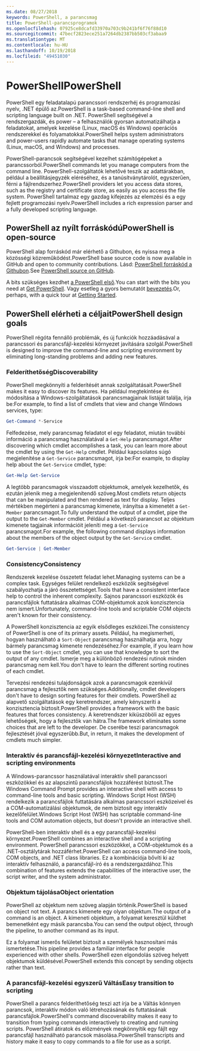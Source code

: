 ```yaml
---
ms.date: 08/27/2018
keywords: PowerShell, a parancsmag
title: PowerShell-parancsprogramok
ms.openlocfilehash: 07925ce8dcafd33970a703c9b241bf6f76f88d10
ms.sourcegitcommit: 47becf2823ece251a7264db2387bb503cf3abaa9
ms.translationtype: MT
ms.contentlocale: hu-HU
ms.lasthandoff: 10/19/2018
ms.locfileid: "49451030"
---
```

# <a name="powershell"></a><span data-ttu-id="257e3-103">PowerShell</span><span class="sxs-lookup"><span data-stu-id="257e3-103">PowerShell</span></span>

<span data-ttu-id="257e3-104">PowerShell egy feladatalapú parancssori rendszerhéj és programozási nyelv, .NET épülő az.</span><span class="sxs-lookup"><span data-stu-id="257e3-104">PowerShell is a task-based command-line shell and scripting language built on .NET.</span></span>
<span data-ttu-id="257e3-105">PowerShell segítségével a rendszergazdák, és power – a felhasználók gyorsan automatizálhatja a feladatokat, amelyek kezelése (Linux, macOS és Windows) operációs rendszerekkel és folyamatokkal.</span><span class="sxs-lookup"><span data-stu-id="257e3-105">PowerShell helps system administrators and power-users rapidly automate tasks that manage operating systems (Linux, macOS, and Windows) and processes.</span></span>

<span data-ttu-id="257e3-106">PowerShell-parancsok segítségével kezelhet számítógépeket a parancssorból.</span><span class="sxs-lookup"><span data-stu-id="257e3-106">PowerShell commands let you manage computers from the command line.</span></span> <span data-ttu-id="257e3-107">PowerShell-szolgáltatók lehetővé teszik az adattárakban, például a beállításjegyzék eléréséhez, és a tanúsítványtárolót, egyszerűen, férni a fájlrendszerhez.</span><span class="sxs-lookup"><span data-stu-id="257e3-107">PowerShell providers let you access data stores, such as the registry and certificate store, as easily as you access the file system.</span></span> <span data-ttu-id="257e3-108">PowerShell tartalmaz egy gazdag kifejezés az elemzési és a egy fejlett programozási nyelv.</span><span class="sxs-lookup"><span data-stu-id="257e3-108">PowerShell includes a rich expression parser and a fully developed scripting language.</span></span>

## <a name="powershell-is-open-source"></a><span data-ttu-id="257e3-109">PowerShell az nyílt forráskódú</span><span class="sxs-lookup"><span data-stu-id="257e3-109">PowerShell is open-source</span></span>

<span data-ttu-id="257e3-110">PowerShell alap forráskód már elérhető a Githubon, és nyissa meg a közösségi közreműködést.</span><span class="sxs-lookup"><span data-stu-id="257e3-110">PowerShell base source code is now available in GitHub and open to community contributions.</span></span>
<span data-ttu-id="257e3-111">Lásd: [PowerShell forráskód a Githubon](https://github.com/powershell/powershell).</span><span class="sxs-lookup"><span data-stu-id="257e3-111">See [PowerShell source on GitHub](https://github.com/powershell/powershell).</span></span>

<span data-ttu-id="257e3-112">A bits szükséges kezdhet [a PowerShell első](https://github.com/PowerShell/PowerShell#get-powershell).</span><span class="sxs-lookup"><span data-stu-id="257e3-112">You can start with the bits you need at [Get PowerShell](https://github.com/PowerShell/PowerShell#get-powershell).</span></span>
<span data-ttu-id="257e3-113">Vagy esetleg a gyors bemutatót [bevezetés](https://github.com/PowerShell/PowerShell/blob/master/docs/learning-powershell).</span><span class="sxs-lookup"><span data-stu-id="257e3-113">Or, perhaps, with a quick tour at [Getting Started](https://github.com/PowerShell/PowerShell/blob/master/docs/learning-powershell).</span></span>

## <a name="powershell-design-goals"></a><span data-ttu-id="257e3-114">PowerShell elérheti a céljait</span><span class="sxs-lookup"><span data-stu-id="257e3-114">PowerShell design goals</span></span>

<span data-ttu-id="257e3-115">PowerShell régóta fennálló problémák, és új funkciók hozzáadásával a parancssori és parancsfájl-kezelési környezet javítására szolgál.</span><span class="sxs-lookup"><span data-stu-id="257e3-115">PowerShell is designed to improve the command-line and scripting environment by eliminating long-standing problems and adding new features.</span></span>

### <a name="discoverability"></a><span data-ttu-id="257e3-116">Felderíthetőség</span><span class="sxs-lookup"><span data-stu-id="257e3-116">Discoverability</span></span>

<span data-ttu-id="257e3-117">PowerShell megkönnyíti a felderítését annak szolgáltatásait.</span><span class="sxs-lookup"><span data-stu-id="257e3-117">PowerShell makes it easy to discover its features.</span></span> <span data-ttu-id="257e3-118">Ha például megtekintése és módosítása a Windows-szolgáltatások parancsmagjainak listáját találja, írja be:</span><span class="sxs-lookup"><span data-stu-id="257e3-118">For example, to find a list of cmdlets that view and change Windows services, type:</span></span>

```powershell
Get-Command *-Service
```

<span data-ttu-id="257e3-119">Felfedezése, mely parancsmag feladatot el egy feladatot, miután további információ a parancsmag használatával a `Get-Help` parancsmagot.</span><span class="sxs-lookup"><span data-stu-id="257e3-119">After discovering which cmdlet accomplishes a task, you can learn more about the cmdlet by using the `Get-Help` cmdlet.</span></span> <span data-ttu-id="257e3-120">Például kapcsolatos súgó megjelenítése a `Get-Service` parancsmagot, írja be:</span><span class="sxs-lookup"><span data-stu-id="257e3-120">For example, to display help about the `Get-Service` cmdlet, type:</span></span>

```powershell
Get-Help Get-Service
```

<span data-ttu-id="257e3-121">A legtöbb parancsmagok visszaadott objektumok, amelyek kezelhetők, és ezután jelenik meg a megjelenítendő szöveg.</span><span class="sxs-lookup"><span data-stu-id="257e3-121">Most cmdlets return objects that can be manipulated and then rendered as text for display.</span></span> <span data-ttu-id="257e3-122">Teljes mértékben megérteni a parancsmag kimenete, irányítsa a kimenetét a `Get-Member` parancsmagot.</span><span class="sxs-lookup"><span data-stu-id="257e3-122">To fully understand the output of a cmdlet, pipe the output to the `Get-Member` cmdlet.</span></span> <span data-ttu-id="257e3-123">Például a következő parancsot az objektum kimenete tagjainak információit jeleníti meg a `Get-Service` parancsmagot.</span><span class="sxs-lookup"><span data-stu-id="257e3-123">For example, the following command displays information about the members of the object output by the `Get-Service` cmdlet.</span></span>

```powershell
Get-Service | Get-Member
```

### <a name="consistency"></a><span data-ttu-id="257e3-124">Consistency</span><span class="sxs-lookup"><span data-stu-id="257e3-124">Consistency</span></span>

<span data-ttu-id="257e3-125">Rendszerek kezelése összetett feladat lehet.</span><span class="sxs-lookup"><span data-stu-id="257e3-125">Managing systems can be a complex task.</span></span> <span data-ttu-id="257e3-126">Egységes felület rendelkező eszközök segítségével szabályozhatja a járó összetettséget.</span><span class="sxs-lookup"><span data-stu-id="257e3-126">Tools that have a consistent interface help to control the inherent complexity.</span></span> <span data-ttu-id="257e3-127">Sajnos parancssori eszközök és parancsfájlok futtatására alkalmas COM-objektumok azok konzisztencia nem ismert.</span><span class="sxs-lookup"><span data-stu-id="257e3-127">Unfortunately, command-line tools and scriptable COM objects aren't known for their consistency.</span></span>

<span data-ttu-id="257e3-128">A PowerShell konzisztencia az egyik elsődleges eszközei.</span><span class="sxs-lookup"><span data-stu-id="257e3-128">The consistency of PowerShell is one of its primary assets.</span></span> <span data-ttu-id="257e3-129">Például, ha megismerheti, hogyan használható a `Sort-Object` parancsmag használhatja arra, hogy bármely parancsmag kimenete rendezéséhez.</span><span class="sxs-lookup"><span data-stu-id="257e3-129">For example, if you learn how to use the `Sort-Object` cmdlet, you can use that knowledge to sort the output of any cmdlet.</span></span> <span data-ttu-id="257e3-130">Ismerje meg a különböző rendezési rutinok minden parancsmag nem kell.</span><span class="sxs-lookup"><span data-stu-id="257e3-130">You don't have to learn the different sorting routines of each cmdlet.</span></span>

<span data-ttu-id="257e3-131">Tervezési rendezési tulajdonságok azok a parancsmagok ezenkívül parancsmag a fejlesztők nem szükséges.</span><span class="sxs-lookup"><span data-stu-id="257e3-131">Additionally, cmdlet developers don't have to design sorting features for their cmdlets.</span></span> <span data-ttu-id="257e3-132">PowerShell az alapvető szolgáltatások egy keretrendszer, amely kényszeríti a konzisztencia biztosít.</span><span class="sxs-lookup"><span data-stu-id="257e3-132">PowerShell provides a framework with the basic features that forces consistency.</span></span> <span data-ttu-id="257e3-133">A keretrendszer kiküszöböli az egyes lehetőségek, hogy a fejlesztők van hátra.</span><span class="sxs-lookup"><span data-stu-id="257e3-133">The framework eliminates some choices that are left to the developer.</span></span> <span data-ttu-id="257e3-134">De cserébe teszi parancsmagok fejlesztését jóval egyszerűbb.</span><span class="sxs-lookup"><span data-stu-id="257e3-134">But, in return, it makes the development of cmdlets much simpler.</span></span>

### <a name="interactive-and-scripting-environments"></a><span data-ttu-id="257e3-135">Interaktív és parancsfájl-kezelési környezet</span><span class="sxs-lookup"><span data-stu-id="257e3-135">Interactive and scripting environments</span></span>

<span data-ttu-id="257e3-136">A Windows-parancssor használatával interaktív shell parancssori eszközökkel és az alapszintű parancsfájlok hozzáférést biztosít.</span><span class="sxs-lookup"><span data-stu-id="257e3-136">The Windows Command Prompt provides an interactive shell with access to command-line tools and basic scripting.</span></span> <span data-ttu-id="257e3-137">Windows Script Host (WSH) rendelkezik a parancsfájlok futtatására alkalmas parancssori eszközeivel és a COM-automatizálási objektumok, de nem biztosít egy interaktív kezelőfelület.</span><span class="sxs-lookup"><span data-stu-id="257e3-137">Windows Script Host (WSH) has scriptable command-line tools and COM automation objects, but doesn't provide an interactive shell.</span></span>

<span data-ttu-id="257e3-138">PowerShell-ben interaktív shell és a egy parancsfájl-kezelési környezet.</span><span class="sxs-lookup"><span data-stu-id="257e3-138">PowerShell combines an interactive shell and a scripting environment.</span></span> <span data-ttu-id="257e3-139">PowerShell parancssori eszközökkel, a COM-objektumok és a .NET-osztálytárak hozzáférhet.</span><span class="sxs-lookup"><span data-stu-id="257e3-139">PowerShell can access command-line tools, COM objects, and .NET class libraries.</span></span> <span data-ttu-id="257e3-140">Ez a kombinációja bővíti ki az interaktív felhasználó, a parancsfájl-író és a rendszergazdához.</span><span class="sxs-lookup"><span data-stu-id="257e3-140">This combination of features extends the capabilities of the interactive user, the script writer, and the system administrator.</span></span>

### <a name="object-orientation"></a><span data-ttu-id="257e3-141">Objektum tájolása</span><span class="sxs-lookup"><span data-stu-id="257e3-141">Object orientation</span></span>

<span data-ttu-id="257e3-142">PowerShell az objektum nem szöveg alapján történik.</span><span class="sxs-lookup"><span data-stu-id="257e3-142">PowerShell is based on object not text.</span></span> <span data-ttu-id="257e3-143">A parancs kimenete egy olyan objektum.</span><span class="sxs-lookup"><span data-stu-id="257e3-143">The output of a command is an object.</span></span> <span data-ttu-id="257e3-144">A kimeneti objektum, a folyamat keresztül küldhet bemenetként egy másik parancsba.</span><span class="sxs-lookup"><span data-stu-id="257e3-144">You can send the output object, through the pipeline, to another command as its input.</span></span>

<span data-ttu-id="257e3-145">Ez a folyamat ismerős felületet biztosít a személyek hasznosítani más ismertetése.</span><span class="sxs-lookup"><span data-stu-id="257e3-145">This pipeline provides a familiar interface for people experienced with other shells.</span></span> <span data-ttu-id="257e3-146">PowerShell ezen elgondolás szöveg helyett objektumok küldésével.</span><span class="sxs-lookup"><span data-stu-id="257e3-146">PowerShell extends this concept by sending objects rather than text.</span></span>

### <a name="easy-transition-to-scripting"></a><span data-ttu-id="257e3-147">A parancsfájl-kezelési egyszerű Váltás</span><span class="sxs-lookup"><span data-stu-id="257e3-147">Easy transition to scripting</span></span>

<span data-ttu-id="257e3-148">PowerShell a parancs felderíthetőség teszi azt írja be a Váltás könnyen parancsok, interaktív módon való létrehozásának és futtatásának parancsfájlok.</span><span class="sxs-lookup"><span data-stu-id="257e3-148">PowerShell's command discoverability makes it easy to transition from typing commands interactively to creating and running scripts.</span></span> <span data-ttu-id="257e3-149">PowerShell átiratok és előzmények megkönnyítik egy fájlt egy parancsfájl használható parancsok másolása.</span><span class="sxs-lookup"><span data-stu-id="257e3-149">PowerShell transcripts and history make it easy to copy commands to a file for use as a script.</span></span>
